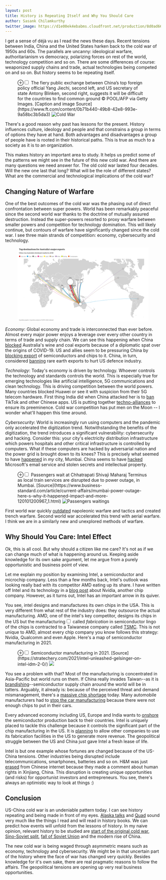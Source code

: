 ```yaml
---
layout: post
title: History is Repeating Itself and Why You Should Care
author: Sasank Chilamkurthy
twitter_image: https://d1e00ek4ebabms.cloudfront.net/production/8d0ad66f-58c6-4309-9604-bcfb9d7c4127.jpg
---
```


I get a sense of déjà vu as I read the news these days. Recent tensions between India, China and the United States harken back to the cold war of 1950s and 60s. The parallels are uncanny: ideological warfare, authoritarianism vs democracy, polarizing forces on rest of the world, technology competition and so on. There are some differences of course: weaponized supply chains and trade, actual technologies being competed on and so on. But history seems to be repeating itself.

<figure>
<label for="mn-fig-1" class="margin-toggle">⊕</label><input type="checkbox" id="mn-fig-1" class="margin-toggle">
<span class="marginnote">The fiery public exchange between China’s top foreign policy official Yang Jiechi, second left, and US secretary of state Antony Blinken, second right, suggests it will be difficult for the countries to find common ground © POOL/AFP via Getty Images. [Caption and image Source](https://www.ft.com/content/0b71b440-49b8-42e8-993e-9a58bc3b5da3)</span>
<img src="https://d1e00ek4ebabms.cloudfront.net/production/8d0ad66f-58c6-4309-9604-bcfb9d7c4127.jpg" alt="Cold War">
</figure>

There's a good reason why past has lessons for the present. History influences culture, ideology and people and that constrains a group in terms of options they have at hand. Both advantages and disadvantages a group of people have is rooted in their historical paths. This is true as much to a society as it is to an organization.

This makes history an important area to study. It helps us predict some of the patterns we might see in the future of this new cold war. And there are many questions we need answer for. The old cold war lasted four decades. Will the new one last that long? What will be the role of different states? What are the commercial and technological implications of the cold war?


## Changing Nature of Warfare

One of the best outcomes of the cold war was the phasing out of direct confrontation between super powers. World has been remarkably peaceful since the second world war thanks to the doctrine of mutually assured destruction. Instead the super-powers resorted to proxy warfare between smaller powers and competition for technology domination. This will likely continue, but contours of warfare have significantly changed since the cold war. I see three main strands of competition: economy, cybersecurity and technology. 

<figure class="fullwidth">
<a href="https://www.theguardian.com/news/datablog/ng-interactive/2021/mar/14/trade-war-fallout-how-reliant-is-australias-economy-on-china">
<img src="/assets/images/random/australia_trade.png" alt="Australia Trade">
</a>
</figure>


*Economy*: Global economy and trade is interconnected than ever before. Almost every major power enjoys a leverage over every other country in terms of trade and supply chain. We can see this happening when China [blocked](https://www.ft.com/content/9ed5f582-423d-41c4-ba23-0441f7dee165) Australia's wine and coal exports because of a diplomatic spat over the origins of COVID-19. US and allies seem to be pressuring China by [blocking export](https://www.ft.com/content/6bdc2df6-04c0-4f10-b5b4-9169e3d1a536) of semiconductors and chips to it. China, in turn, considered [banning](https://www.ft.com/content/d3ed83f4-19bc-4d16-b510-415749c032c1) rare earth exports to hurt US defence industry.

*Technology*: Today's economy is driven by technology. Whoever controls the technology and standards controls the world. This is especially true for emerging technologies like artificial intelligence, 5G communications and clean technology. This is driving competition between the world powers. Many countries blocked Huawei or see it with suspicion from their 5G telecom hardware. First thing India did when China attacked her is to [ban](https://www.ft.com/content/08e15c26-48e0-4540-a040-1a8782e84f2e) TikTok and other Chinese apps. US is putting together [techno-alliances](https://www.hindustantimes.com/opinion/embracing-techno-alliances-of-the-future-101615382128995.html) to ensure its preeminence. Cold war competition has put men on the Moon -- I wonder what'll happen this time around.

*Cybersecurity*: World is increasingly run using computers and the pandemic only accelerated the digitization trend. Notwithstanding the benefits of the digitization, the trend introduces a significant vulnerability: cybersecurity and hacking. Consider this: your city's electricity distribution infrastructure which powers hospitals and other critical infrastructure is controlled by computers. What if these computers are hacked by adversarial nation and the power grid is brought down to its knees? This is precisely what seemed to have [happened](https://www.nytimes.com/2021/02/28/us/politics/china-india-hacking-electricity.html) in *my* city, Mumbai. China seems to have [hacked](https://www.nytimes.com/2021/03/06/technology/microsoft-hack-china.html) Microsoft's email service and stolen secrets and intellectual property.

<figure>
<label for="mn-fig-2" class="margin-toggle">⊕</label><input type="checkbox" id="mn-fig-2" class="margin-toggle">
<span class="marginnote">Passengers wait at Chhatrapati Shivaji Maharaj Terminus as local train services are disrupted due to power outage, in Mumbai. [Source](https://www.business-standard.com/article/current-affairs/mumbai-power-outage-here-s-why-it-happened-impact-and-more-120101200967_1.html)</span>
<img src="https://bsmedia.business-standard.com/_media/bs/img/misc/2020-10/12/full/20201012042L.jpg" alt="Passengers waitings">
</figure>

First world war quickly [outdated](https://en.wikipedia.org/wiki/Technology_during_World_War_I) napoleonic warfare and tactics and created trench warfare. Second world war accelerated this trend with aerial warfare. I think we are in a similarly new and unexplored methods of warfare.

## Why Should You Care: Intel Effect

Ok, this is all cool. But why should a citizen like me care? It's not as if we can change much of what is happening around us. Keeping aside knowledge for its own sake argument, let me argue from a purely opportunistic and business point of view.

Let me explain my position by examining Intel, a semiconductor and microchip company. Less than a few months back, Intel's outlook was looking really bad with its competitor AMD eating up its share. I have written off Intel and its technology in a [blog post](https://chsasank.github.io/nvidia-arm-aquisition-ai-explained.html) about Nvidia, another chip company. However, as it turns out, Intel has an important arrow in its quiver. 

You see, intel designs and manufactures its own chips in the USA. This is very different from what rest of the industry does: they outsource the actual manufacturing. AMD, one of the intel's key competitor, designs its chips in the US but the manufacturing<label for="sn-2" class="margin-toggle sidenote-number"></label><input type="checkbox" id="sn-2" class="margin-toggle"/>
<span class="sidenote">called *fabrication* in semiconductor lingo</span> of the chips is contracted to a Taiwanese company called [TSMC](https://en.wikipedia.org/wiki/TSMC). This is not unique to AMD, almost every chip company you know follows this strategy: Nvidia, Qualcomm and even Apple. Here's a map of semiconductor manufacturing in 2021. 

<figure>
<label for="mn-fig-3" class="margin-toggle">⊕</label><input type="checkbox" id="mn-fig-3" class="margin-toggle">
<span class="marginnote">Semiconductor manufacturing in 2021. [Source](https://stratechery.com/2021/intel-unleashed-gelsinger-on-intel-idm-2-0/)</span>
<img src="https://stratechery.com/wp-content/uploads/2021/03/intel-1.png">
</figure>

You see a problem with that? Most of the manufacturing is concentrated in Asia-Pacific but world runs on them. If China really invades Taiwan--as it is [brandishing](https://www.taiwannews.com.tw/en/news/4151070)--semiconductor supply chain around the world will be in tatters. Arguably, it already is: because of the perceived threat and demand mismanagement, there's a [massive chip shortage](https://www.theguardian.com/business/2021/mar/21/global-shortage-in-computer-chips-reaches-crisis-point) today. Many automobile manufacturers had to [stop the car manufacturing](https://www.autocarindia.com/car-news/chipped-the-global-semiconductor-issue-analysed-420172) because there were not enough chips to put in their cars.

Every advanced economy including US, Europe and India wants to [onshore](https://www.livemint.com/news/world/biden-calls-for-50-billion-to-boost-us-chip-industry-11617298756174.html) the semiconductor production back to their countries. Intel is uniquely placed to tackle this challenge because it controls the significant part of the chip manufacturing in the US. It is [planning](https://stratechery.com/2021/intel-unleashed-gelsinger-on-intel-idm-2-0/) to allow other companies to use its fabrication facilities in the US to generate more revenue. The geopolitical struggle between the US and China just gave Intel a fresh lease of life.

Intel is but one example whose fortunes are changed because of the US-China tensions. Other industries being disrupted include telecommunications, smartphones, batteries and so on. H&M was just [erased](https://www.indiatoday.in/world/story/china-wipes-out-h-m-from-internet-over-xinjiang-backlash-1784373-2021-03-27) from Chinese internet because they made a comment about human rights in Xinjiang, China. This disruption is creating unique opportunities (and risks) for opportunist investors and entrepreneurs. You see, there's always an optimistic way to look at things :)


## Conclusion

US-China cold war is an undeniable pattern today. I can see history repeating and being made in front of my eyes. [Alaska talks](https://en.wikipedia.org/wiki/United_States%E2%80%93China_talks_in_Alaska) and [Quad](https://en.wikipedia.org/wiki/Quadrilateral_Security_Dialogue) sound very much like the things I read and will read in history books. We can predict how events will unfold from the lessons of history. In my naive opinion, relevant history to be studied are [start of the original cold war](https://en.wikipedia.org/wiki/Cold_War_(1947%E2%80%931953)), [Sino-Soviet split](https://en.wikipedia.org/wiki/Sino-Soviet_split), [fall of Soviet Union](https://en.wikipedia.org/wiki/Dissolution_of_the_Soviet_Union) and the modern rise of China.

The new cold war is being waged through asymmetric means such as economy, technology and cybersecurity. We might be in that uncertain part of the history where the face of war has changed very quickly. Besides knowledge for it's own sake, there are real pragmatic reasons to follow the affairs. The geopolitical tensions are opening up very real business opportunities.

